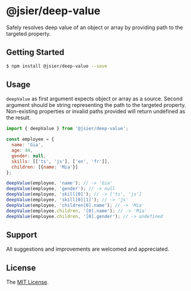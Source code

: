 # @jsier/deep-value
Safely resolves deep value of an object or array by providing path to the targeted property.


## Getting Started
```bash
$ npm install @jsier/deep-value --save
```


## Usage
`deepValue` as first argument expects object or array as a source. Second argument should be string representing the path to the targeted property.
Non-existing properties or invalid paths provided will return undefined as the result.

```javascript
import { deepValue } from '@jsier/deep-value';

const employee = {
  name: 'Gia',
  age: 44,
  gender: null,
  skills: [['ts', 'js'], ['en', 'fr']],
  children: [{name: 'Mia'}]
};

deepValue(employee, 'name'); // -> 'Gia'
deepValue(employee, 'gender'); // -> null
deepValue(employee, 'skill[0]'); // -> ['ts', 'js']
deepValue(employee, 'skill[0][1]'); // -> 'js'
deepValue(employee, 'children[0].name'); // -> 'Mia'
deepValue(employee.children, '[0].name'); // -> 'Mia'
deepValue(employee.children, '[0].gender'); // -> undefined
```


## Support
All suggestions and improvements are welcomed and appreciated.


## License
The [MIT License](https://github.com/seidme/jsier/blob/master/LICENSE).
